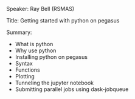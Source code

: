 Speaker: Ray Bell (RSMAS)

Title: Getting started with python on pegasus

Summary:

   *  What is python
   *  Why use python
   *  Installing python on pegasus
   *  Syntax
   *  Functions
   *  Plotting
   *  Tunneling the jupyter notebook
   *  Submitting parallel jobs using dask-jobqueue

